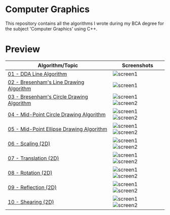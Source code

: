 # Computer Graphics
This repository contains all the algorithms I wrote during my BCA degree for the subject 'Computer Graphics' using C++.

# Preview
| Algorithm/Topic | Screenshots |
| --------- | ----------- |
| [01 - DDA Line Algorithm](https://github.com/khumargirdhar/ComputerGraphics/tree/main/01-DDA%20Line%20Drawing%20Algorithm) | ![screen1]() |
| [02 - Bresenham's Line Drawing Algorithm](https://github.com/khumargirdhar/ComputerGraphics/tree/main/02-Bresenham's%20Line%20Drawing%20Algorithm) | ![screen1]() |
| [03 - Bresenham's Circle Drawing Algorithm]() | ![screen1]() ![screen2]() |
| [04 - Mid-Point Circle Drawing Algorithm]() | ![screen1]() ![screen2]() |
| [05 - Mid-Point Ellipse Drawing Algorithm]() | ![screen1]() ![screen2]() |
| [06 - Scaling (2D)]() | ![screen1]() ![screen2]() |
| [07 - Translation (2D)]() | ![screen1]() ![screen2]() |
| [08 - Rotation (2D)]() | ![screen1]() ![screen2]() |
| [09 - Reflection (2D)]() | ![screen1]() ![screen2]() |
| [10 - Shearing (2D)]() | ![screen1]() ![screen2]() |
